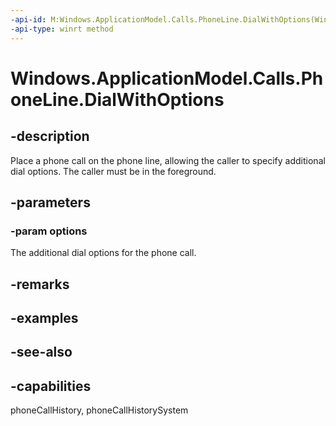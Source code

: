 ```yaml
---
-api-id: M:Windows.ApplicationModel.Calls.PhoneLine.DialWithOptions(Windows.ApplicationModel.Calls.PhoneDialOptions)
-api-type: winrt method
---
```


<!-- Method syntax
public void DialWithOptions(Windows.ApplicationModel.Calls.PhoneDialOptions options)
-->

# Windows.ApplicationModel.Calls.PhoneLine.DialWithOptions

## -description
Place a phone call on the phone line, allowing the caller to specify additional dial options. The caller must be in the foreground.

## -parameters
### -param options
The additional dial options for the phone call.

## -remarks

## -examples

## -see-also

## -capabilities
phoneCallHistory, phoneCallHistorySystem
